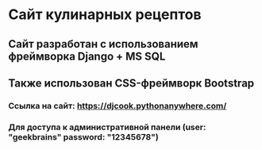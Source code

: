 # Сайт кулинарных рецептов  
## Сайт разработан с использованием фреймворка Django + MS SQL
## Также использован CSS-фреймворк Bootstrap
### Ссылка на сайт: https://djcook.pythonanywhere.com/
### Для доступа к административной панели (user: "geekbrains" password: "12345678")
